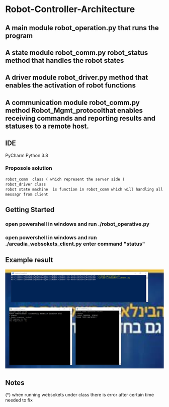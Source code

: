 # Robot-Controller-Architecture
## A main module  robot_operation.py that runs the program
## A state module robot_comm.py robot_status method  that handles the robot states
## A driver module robot_driver.py method that enables the activation of robot functions
## A communication module robot_comm.py  method  Robot_Mgmt_protocolthat enables receiving commands and reporting results and statuses to a remote host.

## IDE 
   PyCharm
   Python 3.8

		
### Proposole solution
    robot_comm  class ( which represent the server side )
    robot_driver class
    robot state machine  is function in robot_comm which will handling all messagr from client 

## Getting Started
### open powershell in  windows  and run ./robot_operative.py 
### open powershell in  windows  and run ./arcadia_websokets_client.py enter command  "status" 
## Example result 
![](/images/view_wesokets.PNG)
## Notes
 (*)  when running websokets  under class there is error  after certain time  needed to  fix 

